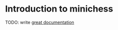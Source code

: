 # Introduction to minichess

TODO: write [great documentation](http://jacobian.org/writing/what-to-write/)
